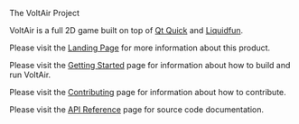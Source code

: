The VoltAir Project

VoltAir is a full 2D game built on top of [Qt Quick][] and [Liquidfun][].

Please visit the [Landing Page][] for more information about this product.

Please visit the [Getting Started][] page for information about how to build and run VoltAir.

Please visit the [Contributing][] page for information about how to contribute.

Please visit the [API Reference][] page for source code documentation.


[Qt Quick]: http://qt-project.org/doc/qt-5/qtquick-index.html
[Landing Page]: http://google.github.io/VoltAir/
[Liquidfun]: http://google.github.io/liquidfun/
[Getting Started]: http://google.github.io/VoltAir/doc/gettingStarted/html/index.html
[Contributing]: http://google.github.io/VoltAir/doc/contributing/html/index.html
[API Reference]: http://google.github.io/VoltAir/doc/API-Ref/html/annotated.html
